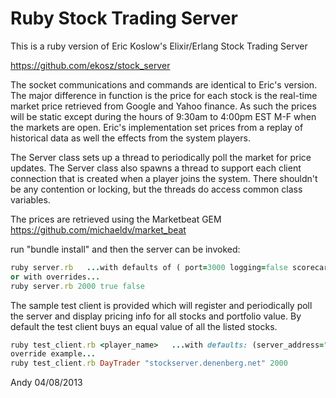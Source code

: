 Ruby Stock Trading Server
===========================

This is a ruby version of Eric Koslow's Elixir/Erlang Stock Trading Server

https://github.com/ekosz/stock_server

The socket communications and commands are identical to Eric's version.  The major difference in function is the price for each stock is the real-time market price retrieved from Google and Yahoo finance.  As such the prices will be static except during the hours of 9:30am to 4:00pm EST M-F when the markets are open.  Eric's implementation set prices from a replay of historical data as well the effects from the system players.

The Server class sets up a thread to periodically poll the market for price updates.  The Server class also spawns a thread to support each client connection that is created when a player joins the system.  There shouldn't be any contention or locking, but the threads do access common class variables.

The prices are retrieved using the Marketbeat GEM
https://github.com/michaeldv/market_beat

run "bundle install" and then the server can be invoked: 

```ruby
ruby server.rb   ...with defaults of ( port=3000 logging=false scorecard=true )
or with overrides...
ruby server.rb 2000 true false
```

The sample test client is provided which will register and periodically poll the server and display pricing info for all stocks and portfolio value.  By default the test client buys an equal value of all the listed stocks.

```ruby
ruby test_client.rb <player_name>   ...with defaults: (server_address="localhost" port=3000 )
override example...
ruby test_client.rb DayTrader "stockserver.denenberg.net" 2000
```

Andy 04/08/2013


```